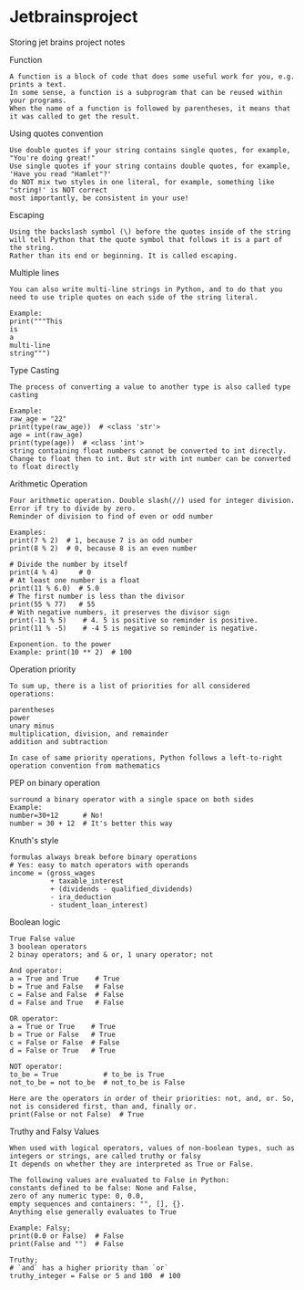 # Jetbrainsproject
Storing jet brains project notes

Function

    A function is a block of code that does some useful work for you, e.g. prints a text. 
    In some sense, a function is a subprogram that can be reused within your programs. 
    When the name of a function is followed by parentheses, it means that it was called to get the result.

Using quotes convention

    Use double quotes if your string contains single quotes, for example, "You're doing great!"
    Use single quotes if your string contains double quotes, for example, 'Have you read "Hamlet"?'
    do NOT mix two styles in one literal, for example, something like "string!' is NOT correct
    most importantly, be consistent in your use!

Escaping

    Using the backslash symbol (\) before the quotes inside of the string will tell Python that the quote symbol that follows it is a part of the string.
    Rather than its end or beginning. It is called escaping.

Multiple lines 

    You can also write multi-line strings in Python, and to do that you need to use triple quotes on each side of the string literal.
    
    Example: 
    print("""This
    is
    a
    multi-line
    string""")

Type Casting

    The process of converting a value to another type is also called type casting
    
    Example:
    raw_age = "22"
    print(type(raw_age))  # <class 'str'>
    age = int(raw_age)
    print(type(age))  # <class 'int'>
    string containing float numbers cannot be converted to int directly. Change to float then to int. But str with int number can be converted to float directly

Arithmetic Operation

    Four arithmetic operation. Double slash(//) used for integer division. Error if try to divide by zero.
    Reminder of division to find of even or odd number
    
    Examples:
    print(7 % 2)  # 1, because 7 is an odd number
    print(8 % 2)  # 0, because 8 is an even number
    
    # Divide the number by itself
    print(4 % 4)     # 0
    # At least one number is a float
    print(11 % 6.0)  # 5.0
    # The first number is less than the divisor
    print(55 % 77)   # 55
    # With negative numbers, it preserves the divisor sign
    print(-11 % 5)    # 4. 5 is positive so reminder is positive.
    print(11 % -5)    # -4 5 is negative so reminder is negative.
    
    Exponention. to the power
    Example: print(10 ** 2)  # 100


Operation priority

    To sum up, there is a list of priorities for all considered operations:

    parentheses
    power
    unary minus
    multiplication, division, and remainder
    addition and subtraction
    
    In case of same priority operations, Python follows a left-to-right operation convention from mathematics

PEP on binary operation

    surround a binary operator with a single space on both sides
    Example:
    number=30+12      # No!
    number = 30 + 12  # It's better this way
    

Knuth's style

    formulas always break before binary operations
    # Yes: easy to match operators with operands
    income = (gross_wages
              + taxable_interest
              + (dividends - qualified_dividends)
              - ira_deduction
              - student_loan_interest)

Boolean logic

    True False value
    3 boolean operators
    2 binay operators; and & or, 1 unary operator; not

    And operator:
    a = True and True    # True
    b = True and False   # False
    c = False and False  # False
    d = False and True   # False

    OR operator:
    a = True or True    # True
    b = True or False   # True
    c = False or False  # False
    d = False or True   # True

    NOT operator:
    to_be = True           # to_be is True
    not_to_be = not to_be  # not_to_be is False
    
    Here are the operators in order of their priorities: not, and, or. So, not is considered first, than and, finally or.
    print(False or not False)  # True

Truthy and Falsy Values

    When used with logical operators, values of non-boolean types, such as integers or strings, are called truthy or falsy
    It depends on whether they are interpreted as True or False.

    The following values are evaluated to False in Python:
    constants defined to be false: None and False,
    zero of any numeric type: 0, 0.0,
    empty sequences and containers: "", [], {}.
    Anything else generally evaluates to True
    
    Example: Falsy;
    print(0.0 or False)  # False
    print(False and "")  # False
    
    Truthy;
    # `and` has a higher priority than `or`
    truthy_integer = False or 5 and 100  # 100







